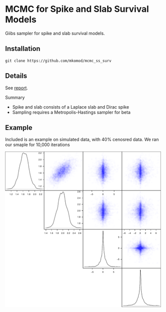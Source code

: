# MCMC for Spike and Slab Survival Models

Giibs sampler for spike and slab survival models.

## Installation

```
git clone https://github.com/mkomod/mcmc_ss_surv
```

## Details

See [report](./sampler.pdf). 

Summary

 - Spike and slab consists of a Laplace slab and Dirac spike
 - Sampling requires a Metropolis-Hastings sampler for beta


## Example

Included is an example on simulated data, with 40% cenosred data. We ran our smaple for 10,000 iterations

![densities](./figures/grid.png)
